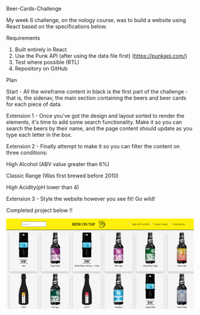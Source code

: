 Beer-Cards-Challenge

My week 6 challenge, on the nology course, was to build a website using React based on the specifications below. 

Requirements
1. Built entirely in React
2. Use the Punk API (after using the data file first) (https://punkapi.com/)
3. Test where possible (RTL)
4. Repository on GitHub

Plan

Start - All the wireframe content in black is the first part of the challenge - that is, the sidenav, the main section containing the beers and beer cards for each piece of data. 

Extension 1 - Once you've got the design and layout sorted to render the elements, it's time to add some search functionality. Make it so you can search the beers by their name, and the page content should update as you type each letter in the box.

Extension 2 - Finally attempt to make it so you can filter the content on three conditions:

High Alcohol (ABV value greater than 6%)

Classic Range (Was first brewed before 2010)

High Acidity(pH lower than 4)


Extension 3 - Style the website however you see fit! Go wild!



Completed project below !!

<img src="src/assets/images/beer-cards-challenge%20.png"/>